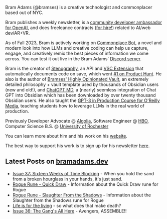 Bram Adams (@bramses) is a creative technologist and commonplacer based out of NYC. 

Bram publishes a weekly newsletter, is a [community developer ambassador for OpenAI](https://platform.openai.com/ambassadors), and does freeleance contracts ([for hire!](https://www.bramadams.dev/consulting/)) related to AI/web dev/AR+VR. 

As of Fall 2023, Bram is actively working on [Commonplace Bot](https://github.com/bramses/commonplace-bot), a novel and modern look into how LLMs and creative coding can help us capture, engage, and creatively remix the best pieces of information we come across. You can test it out live in the Bram Adams' [Discord server](https://discord.gg/GrgkFP3Je3).

Bram is the creator of [Stenography](https://stenography.dev), an API and [VSC Extension](https://marketplace.visualstudio.com/items?itemName=Stenography.stenography) that automatically documents code on save, which went [#1 on Product Hunt](https://www.producthunt.com/products/stenography#stenography). He also is the author of [Bramses' Highly Opinionated Vault](https://github.com/bramses/bramses-highly-opinionated-vault-2023), an extremely detailed philosophy + vault template used by thousands of Obsidian users (new and old!), and [ChatGPT MD](https://github.com/bramses/chatgpt-md), a (nearly) seemless integration of Chat GPT into Obsidian which has been downloaded by over twenty thousand Obsidian users. He also taught the [GPT-3 in Production Course for O'Reilly Media](https://www.oreilly.com/live-events/gpt-3-in-production/0636920065944/0636920071443/), teaching students how to leverage LLMs in the real world of production.

Previously Developer Advocate @ [Algolia](https://www.algolia.com/), Software Engineer @ [HBO](https://www.hbo.com/), Computer Science B.S. @ [University of Rochester](https://rochester.edu/)

You can learn more about him and his work on his [website](https://www.bramadams.dev/about/). 

The best way to support his work is to sign up for his newsletter [here](https://www.bramadams.dev/#/portal/).


## Latest Posts on [bramadams.dev](https://www.bramadams.dev/)

<!--START_SECTION:feed-->
* [Issue 37: Sixteen Weeks of Time Blocking](https:&#x2F;&#x2F;www.bramadams.dev&#x2F;issue-37&#x2F;) - When you hold the sand from a broken hourglass in your hands, it&#39;s just sand.
* [Rogue Rune - Quick Draw](https:&#x2F;&#x2F;www.bramadams.dev&#x2F;rogue-rune-quick-draw&#x2F;) - Information about the Quick Draw rune for Rogue
* [Rogue Rune - Slaughter From the Shadows](https:&#x2F;&#x2F;www.bramadams.dev&#x2F;rogue-rune-slaughter-from-the-shadows&#x2F;) - Information about the Slaughter from the Shadows rune for Rogue
* [Life is for the living](https:&#x2F;&#x2F;www.bramadams.dev&#x2F;life-is-for-the-living&#x2F;) - so what does that make death?
* [Issue 36: The Gang&#39;s All Here](https:&#x2F;&#x2F;www.bramadams.dev&#x2F;issue-36&#x2F;) - Avengers, ASSEMBLE!!
<!--END_SECTION:feed-->
